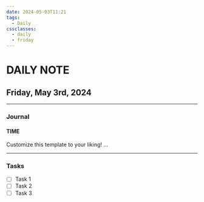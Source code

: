 ```yaml
---
date: 2024-05-03T11:21
tags:
  - Daily
cssclasses:
  - daily
  - friday
---
```

# DAILY NOTE
## Friday, May 3rd, 2024
***
### Journal
#### TIME
Customize this template to your liking!
...
***
### Tasks
- [ ] Task 1
- [ ] Task 2
- [ ] Task 3